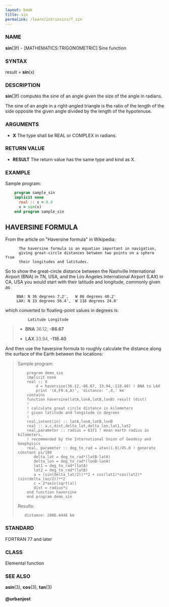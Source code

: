 ```yaml
---
layout: book
title: sin
permalink: /learn/intrinsics/f_sin
---
```

### NAME

**sin**(3f) - \[MATHEMATICS:TRIGONOMETRIC\] Sine
function

### SYNTAX

result = **sin**(x)

### DESCRIPTION

**sin**(3f) computes the sine of an angle given the size of the angle in
radians.

The sine of an angle in a right-angled triangle is the ratio of the
length of the side opposite the given angle divided by the length of the
hypotenuse.

### ARGUMENTS

  - **X**
    The type shall be REAL or COMPLEX in radians.

### RETURN VALUE

  - **RESULT**
    The return value has the same type and kind as X.

### EXAMPLE

Sample program:

```fortran
    program sample_sin
    implicit none
      real :: x = 0.0
      x = sin(x)
    end program sample_sin
```

## HAVERSINE FORMULA

From the article on "Haversine formula" in Wikipedia:

```
      The haversine formula is an equation important in navigation,
      giving great-circle distances between two points on a sphere from
      their longitudes and latitudes.
```

So to show the great-circle distance between the Nashville International
Airport (BNA) in TN, USA, and the Los Angeles International Airport
(LAX) in CA, USA you would start with their latitude and longitude,
commonly given as

```
     BNA: N 36 degrees 7.2',   W 86 degrees 40.2'
     LAX: N 33 degrees 56.4',  W 118 degrees 24.0'
```

which converted to floating-point values in degrees is:

```
          Latitude Longitude
```

>   - **BNA**
>     36.12, **-86.67**
>
>   - **LAX**
>     33.94, **-118.40**

And then use the haversine formula to roughly calculate the distance
along the surface of the Earth between the locations:

> Sample program:
>
> ```
>     program demo_sin
>     implicit none
>     real :: d
>         d = haversine(36.12,-86.67, 33.94,-118.40) ! BNA to LAX
>         print '(A,F9.4,A)', 'distance: ',d,' km'
>     contains
>     function haversine(latA,lonA,latB,lonB) result (dist)
>     !
>     ! calculate great circle distance in kilometers
>     ! given latitude and longitude in degrees
>     !
>     real,intent(in) :: latA,lonA,latB,lonB
>     real :: a,c,dist,delta_lat,delta_lon,lat1,lat2
>     real,parameter :: radius = 6371 ! mean earth radius in kilometers,
>     ! recommended by the International Union of Geodesy and Geophysics
>     real, parameter :: deg_to_rad = atan(1.0)/45.0 ! generate constant pi/180
>        delta_lat = deg_to_rad*(latB-latA)
>        delta_lon = deg_to_rad*(lonB-lonA)
>        lat1 = deg_to_rad*(latA)
>        lat2 = deg_to_rad*(latB)
>        a = (sin(delta_lat/2))**2 + cos(lat1)*cos(lat2)*(sin(delta_lon/2))**2
>        c = 2*asin(sqrt(a))
>        dist = radius*c
>     end function haversine
>     end program demo_sin
> ```
>
> Results:
>
> ```
>    distance: 2886.4446 km
> ```

### STANDARD

FORTRAN 77 and later

### CLASS

Elemental function

### SEE ALSO

**asin**(3), **cos**(3), **tan**(3)

#### @urbanjost
